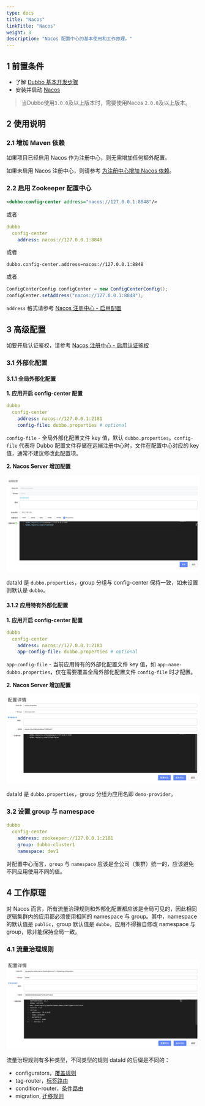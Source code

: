 ```yaml
---
type: docs
title: "Nacos"
linkTitle: "Nacos"
weight: 3
description: "Nacos 配置中心的基本使用和工作原理。"
---
```


## 1 前置条件
* 了解 [Dubbo 基本开发步骤](../../../quick-start/spring-boot/)
* 安装并启动 [Nacos](https://nacos.io/zh-cn/docs/quick-start.html)
> 当Dubbo使用`3.0.0`及以上版本时，需要使用Nacos `2.0.0`及以上版本。

## 2 使用说明

### 2.1 增加 Maven 依赖
如果项目已经启用 Nacos 作为注册中心，则无需增加任何额外配置。

如果未启用 Nacos 注册中心，则请参考 [为注册中心增加 Nacos 依赖](../../registry/nacos/#21-增加依赖)。

### 2.2 启用 Zookeeper 配置中心
```xml
<dubbo:config-center address="nacos://127.0.0.1:8848"/>
```

或者

```yaml
dubbo
  config-center
    address: nacos://127.0.0.1:8848
```

或者

```properties
dubbo.config-center.address=nacos://127.0.0.1:8848
```

或者

```java
ConfigCenterConfig configCenter = new ConfigCenterConfig();
configCenter.setAddress("nacos://127.0.0.1:8848");
```

`address` 格式请参考 [Nacos 注册中心 - 启用配置](../../registry/nacos/#2.2-配置并启用-Nacos)

## 3 高级配置
如要开启认证鉴权，请参考 [Nacos 注册中心 - 启用认证鉴权](../../registry/nacos/#3.1-认证)

### 3.1 外部化配置
#### 3.1.1 全局外部化配置
**1. 应用开启 config-center 配置**
```yaml
dubbo
  config-center
    address: nacos://127.0.0.1:2181
    config-file: dubbo.properties # optional
```
`config-file` - 全局外部化配置文件 key 值，默认 `dubbo.properties`。`config-file` 代表将 Dubbo 配置文件存储在远端注册中心时，文件在配置中心对应的 key 值，通常不建议修改此配置项。

**2. Nacos Server 增加配置**

![nacos-configcenter-global-properties.png](/imgs/user/nacos-configcenter-global-properties.png)

dataId 是 `dubbo.properties`，group 分组与 config-center 保持一致，如未设置则默认是 `dubbo`。

#### 3.1.2 应用特有外部化配置

**1. 应用开启 config-center 配置**
```yaml
dubbo
  config-center
    address: nacos://127.0.0.1:2181
    app-config-file: dubbo.properties # optional
```

`app-config-file` - 当前应用特有的外部化配置文件 key 值，如 `app-name-dubbo.properties`，仅在需要覆盖全局外部化配置文件 `config-file` 时才配置。

**2. Nacos Server 增加配置**

![nacos-configcenter-application-properties.png](/imgs/user/nacos-configcenter-application-properties.png)

dataId 是 `dubbo.properties`，group 分组为应用名即 `demo-provider`。

### 3.2 设置 group 与 namespace
```yaml
dubbo
  config-center
    address: zookeeper://127.0.0.1:2181
    group: dubbo-cluster1
    namespace: dev1
```

对配置中心而言，`group` 与 `namespace` 应该是全公司（集群）统一的，应该避免不同应用使用不同的值。

## 4 工作原理
对 Nacos 而言，所有流量治理规则和外部化配置都应该是全局可见的，因此相同逻辑集群内的应用都必须使用相同的 namespace 与 group。其中，namespace 的默认值是 `public`，group 默认值是 `dubbo`，应用不得擅自修改 namespace 与 group，除非能保持全局一致。

### 4.1 流量治理规则

![nacos-configcenter-governance.jpg](/imgs/user/nacos-configcenter-governance.png)

流量治理规则有多种类型，不同类型的规则 dataId 的后缀是不同的：

- configurators，[覆盖规则](../../examples/config-rule)
- tag-router，[标签路由](../../examples/routing-rule)
- condition-router，[条件路由](../../examples/condition-router)
- migration, [迁移规则](../../examples/todo)


